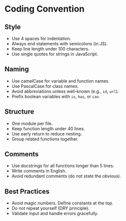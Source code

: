 # Coding Convention

## Style
- Use 4 spaces for indentation.
- Always end statements with semicolons (in JS).
- Keep line length under 100 characters.
- Use single quotes for strings in JavaScript.

## Naming
- Use camelCase for variable and function names.
- Use PascalCase for class names.
- Avoid abbreviations unless well-known (e.g., `id`, `url`).
- Prefix boolean variables with `is`, `has`, or `can`.

## Structure
- One module per file.
- Keep function length under 40 lines.
- Use early return to reduce nesting.
- Group related functions together.

## Comments
- Use docstrings for all functions longer than 5 lines.
- Write comments in English.
- Avoid redundant comments (do not state the obvious).

## Best Practices
- Avoid magic numbers. Define constants at the top.
- Do not repeat yourself (DRY principle).
- Validate input and handle errors gracefully.

